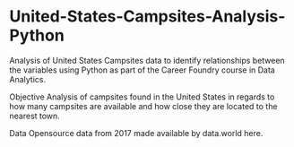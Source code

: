 # United-States-Campsites-Analysis-Python
Analysis of United States Campsites data to identify relationships between the variables using Python as part of the Career Foundry course in Data Analytics.

Objective
Analysis of campsites found in the United States in regards to how many campsites are available and how close they are located to the nearest town.

Data
Opensource data from 2017 made available by data.world here.
